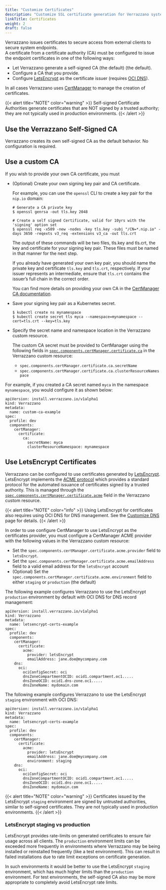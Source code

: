 ```yaml
---
title: "Customize Certificates"
description: "Customize SSL certificate generation for Verrazzano system endpoints"
linkTitle: Certificates
weight: 2
draft: false
---
```


Verrazzano issues certificates to secure access from external clients to secure system endpoints.  
A certificate from a certificate authority (CA) must be configured to issue the endpoint certificates in one of the 
following ways:

* Let Verrazzano generate a self-signed CA (the default) (the default).
* Configure a CA that you provide.
* Configure [LetsEncrypt](https://letsencrypt.org/) as the certificate issuer (requires [OCI DNS](https://docs.cloud.oracle.com/en-us/iaas/Content/DNS/Concepts/dnszonemanagement.htm)).

In all cases Verrazzano uses [CertManager](https://cert-manager.io/) to manage the creation of certificates.

{{< alert title="NOTE" color="warning" >}}
Self-signed Certificate Authorities generate certificates that are NOT signed by a trusted authority; they are not typically used in production environments.
{{< /alert >}}

## Use the Verrazzano Self-Signed CA

Verrazzano creates its own self-signed CA as the default behavior.  No configuration is required.

## Use a custom CA

If you wish to provide your own CA certificate, you must

* (Optional) Create your own signing key pair and CA certificate.
  
  For example, you can use the `openssl` CLI to create a key pair for the `nip.io` domain:
  ```
  # Generate a CA private key
  $ openssl genrsa -out tls.key 2048
    
  # Create a self signed Certificate, valid for 10yrs with the 'signing' option set
  $ openssl req -x509 -new -nodes -key tls.key -subj "/CN=*.nip.io" -days 3650 -reqexts v3_req -extensions v3_ca -out tls.crt
  ```
  The output of these commands will be two files, tls.key and tls.crt, the key and certificate for your signing key pair.
  These files must be named in that manner for the next step.
  
  If you already have generated your own key pair, you should name the private key and certificate `tls.key` and `tls.crt`,
  respectively.  If your issuer represents an intermediate, ensure that `tls.crt` contains the issuer’s full chain in the 
  correct order.

  You can find more details on providing your own CA in the [CertManager CA documentation](https://cert-manager.io/docs/configuration/ca/).
  
* Save your signing key pair as a Kubernetes secret.

  ```
  $ kubectl create ns mynamespace
  $ kubectl create secret tls myca --namespace=mynamespace --cert=tls.crt --key=tls.key 
  ```
  
* Specify the secret name and namespace location in the Verrazzano custom resource.

  The custom CA secret must be provided to CertManager using the following fields in
  [`spec.components.certManager.certificate.ca`](/docs/reference/api/verrazzano/verrazzano#certificate) in the Verrazzano custom resource:
  
  * `spec.components.certManager.certificate.ca.secretName`
  * `spec.components.certManager.certificate.ca.clusterResourceNamespace`

For example, if you created a CA secret named `myca` in the namespace `mynamespace`, you would configure it as shown below:

```
apiVersion: install.verrazzano.io/v1alpha1
kind: Verrazzano
metadata:
  name: custom-ca-example
spec:
  profile: dev
  components:
    certManager:
      certificate:
        ca:
          secretName: myca
          clusterResourceNamespace: mynamespace
```

## Use LetsEncrypt Certificates

Verrazzano can be configured to use certificates generated by [LetsEncrypt](https://letsencrypt.org/).  LetsEncrypt
implements the [ACME protocol](https://tools.ietf.org/html/rfc8555) which provides a standard protocol for the 
automated issuance of certificates signed by a trusted authority.  This is managed through the 
[`spec.components.certManager.certificate.acme`](/docs/reference/api/verrazzano/verrazzano#acme) 
field in the Verrazzano custom resource.

{{< alert title="NOTE" color="info" >}}
Using LetsEncrypt for certificates also requires using OCI DNS for DNS management.
See the [Customize DNS](/docs/setup/install/customizing/dns/) page for details.
{{< /alert >}}

In order to use configure CertManager to use LetsEncrypt as the certificates provider, you must configure a CertManager 
ACME provider with the following values in the Verrazzano custom resource:

* Set the `spec.components.certManager.certificate.acme.provider` field to `letsEncrypt`.
* Set the `spec.components.certManager.certificate.acme.emailAddress` field to a valid email address for the `letsEncrypt` account
* (Optional) Set the `spec.components.certManager.certificate.acme.environment` field to either `staging` or `production` (the default)

The following example configures Verrazzano to use the LetsEncrypt `production` environment by default with OCI DNS 
for DNS record management:

```
apiVersion: install.verrazzano.io/v1alpha1
kind: Verrazzano
metadata:
  name: letsencrypt-certs-example
spec:
  profile: dev
  components:
    certManager:
      certificate:
        acme:
          provider: letsEncrypt
          emailAddress: jane.doe@mycompany.com
    dns:
      oci:
        ociConfigSecret: oci
        dnsZoneCompartmentOCID: ocid1.compartment.oc1.....
        dnsZoneOCID: ocid1.dns-zone.oc1.....
        dnsZoneName: mydomain.com
```

The following example configures Verrazzano to use the LetsEncrypt `staging` environment with OCI DNS:

```
apiVersion: install.verrazzano.io/v1alpha1
kind: Verrazzano
metadata:
  name: letsencrypt-certs-example
spec:
  profile: dev
  components:
    certManager:
      certificate:
        acme:
          provider: letsEncrypt
          emailAddress: jane.doe@mycompany.com
          environment: staging
    dns:
      oci:
        ociConfigSecret: oci
        dnsZoneCompartmentOCID: ocid1.compartment.oc1.....
        dnsZoneOCID: ocid1.dns-zone.oc1.....
        dnsZoneName: mydomain.com
```

{{< alert title="NOTE" color="warning" >}}
Certificates issued by the LetsEncrypt `staging` environment are signed by untrusted authorities, similar to 
self-signed certificates.  They are not typically used in production environments.
{{< /alert >}}

### LetsEncrypt staging vs production

LetsEncrypt provides rate-limits on generated certificates to ensure fair usage across all clients.  The 
`production` environment limits can be exceeded more frequently in environments where Verrazzano may be being 
installed or reinstalled frequently (like a test environment).  This can result in failed installations due to 
rate limit exceptions on certificate generation. 

In such environments it would be better to use the LetsEncrypt `staging` environment, which has much higher limits
than the `production` environment.  For test environments, the self-signed CA also may be more appropriate to completely
avoid LetsEncrypt rate limits.

